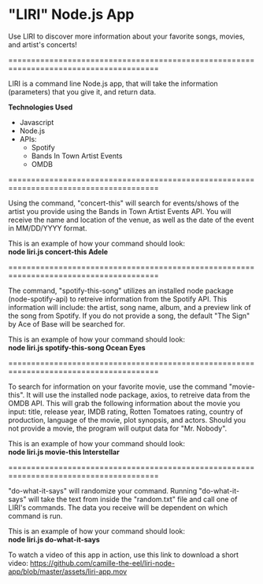 # "LIRI" Node.js App

Use LIRI to discover more information about your favorite songs, movies, and artist's concerts!

=======================================================================================

LIRI is a command line Node.js app, that will take the information (parameters) that you give it, and return data. 

**Technologies Used**
- Javascript
- Node.js
- APIs:
  - Spotify
  - Bands In Town Artist Events
  - OMDB

=======================================================================================

Using the command, "concert-this" will search for events/shows of the artist you provide using the Bands in Town Artist Events API. You will receive the name and location of the venue, as well as the date of the event in MM/DD/YYYY format.

This is an example of how your command should look:
<br>
**node liri.js concert-this Adele**

=======================================================================================

The command, "spotify-this-song" utilizes an installed node package (node-spotify-api) to retreive information from the Spotify API. This information will include: the artist, song name, album, and a preview link of the song from Spotify. If you do not provide a song, the default "The Sign" by Ace of Base will be searched for.

This is an example of how your command should look:
<br>
**node liri.js spotify-this-song Ocean Eyes**

=======================================================================================

To search for information on your favorite movie, use the command "movie-this". It will use the installed node package, axios, to retreive data from the OMDB API. This will grab the following information about the movie you input: title, release year, IMDB rating, Rotten Tomatoes rating, country of production, language of the movie, plot synopsis, and actors. Should you not provide a movie, the program will output data for "Mr. Nobody".

This is an example of how your command should look:
<br>
**node liri.js movie-this Interstellar**

=======================================================================================

"do-what-it-says" will randomize your command. Running "do-what-it-says" will take the text from inside the "random.txt" file and call one of LIRI's commands. The data you receive will be dependent on which command is run.

This is an example of how your command should look:
<br>
**node liri.js do-what-it-says**

To watch a video of this app in action, use this link to download a short video: 
https://github.com/camille-the-eel/liri-node-app/blob/master/assets/liri-app.mov
